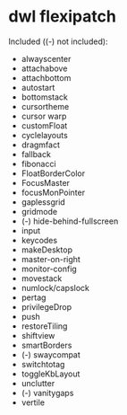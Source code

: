 # dwl flexipatch

Included ((-) not included):
 * alwayscenter
 * attachabove
 * attachbottom
 * autostart
 * bottomstack
 * cursortheme
 * cursor warp
 * customFloat
 * cyclelayouts
 * dragmfact
 * fallback
 * fibonacci
 * FloatBorderColor
 * FocusMaster
 * focusMonPointer
 * gaplessgrid
 * gridmode
 * (-) hide-behind-fullscreen
 * input
 * keycodes
 * makeDesktop
 * master-on-right
 * monitor-config
 * movestack
 * numlock/capslock
 * pertag
 * privilegeDrop
 * push
 * restoreTiling
 * shiftview
 * smartBorders
 * (-) swaycompat
 * switchtotag
 * toggleKbLayout
 * unclutter
 * (-) vanitygaps
 * vertile
